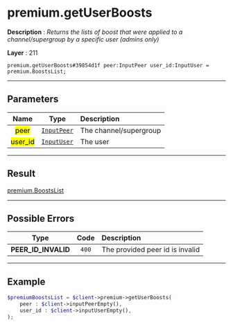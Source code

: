 # premium.getUserBoosts

**Description** : *Returns the lists of boost that were applied to a channel/supergroup by a specific user (admins only)*

**Layer** : 211

```tl
premium.getUserBoosts#39854d1f peer:InputPeer user_id:InputUser = premium.BoostsList;
```

---

## Parameters

| Name | Type | Description |
| :---: | :---: | :--- |
| <mark>peer</mark> | [`InputPeer`](type/InputPeer) | The channel/supergroup |
| <mark>user_id</mark> | [`InputUser`](type/InputUser) | The user |

---

## Result

[premium.BoostsList](type/premium.BoostsList)

---

## Possible Errors

| Type | Code | Description |
| :---: | :---: | :--- |
| **PEER_ID_INVALID** | `400` | The provided peer id is invalid |

---

## Example

```php
$premiumBoostsList = $client->premium->getUserBoosts(
	peer : $client->inputPeerEmpty(),
	user_id : $client->inputUserEmpty(),
);
```